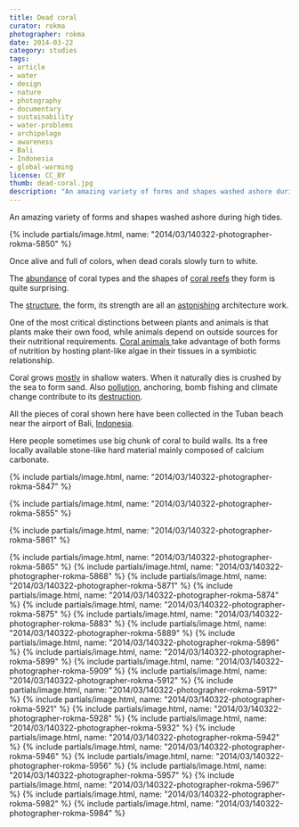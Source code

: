 ```yaml
---
title: Dead coral
curator: rokma
photographer: rokma
date: 2014-03-22
category: studies
tags:
- article
- water
- design
- nature
- photography
- documentary
- sustainability
- water-problems
- archipelago
- awareness
- Bali
- Indonesia
- global-warming
license: CC_BY
thumb: dead-coral.jpg
description: "An amazing variety of forms and shapes washed ashore during high tides. Once alive and full of colours, when dead corals slowly turn to white."
---
```



An amazing variety of forms and shapes washed ashore during high tides.

{% include partials/image.html, name: "2014/03/140322-photographer-rokma-5850" %}

Once alive and full of colors, when dead corals slowly turn to white.


The <a title="read about the coral triangle" href="http://en.wikipedia.org/wiki/Coral_Triangle"  >abundance</a> of coral types and the shapes of <a title="more infos on coral reef" href="http://en.wikipedia.org/wiki/Coral_reef"  >coral reefs</a> they form is quite surprising.

The <a title="The Structure and Distribution of Cora Reefs" href="http://en.wikipedia.org/wiki/The_Structure_and_Distribution_of_Coral_Reefs"  >structure</a>, the form, its strength are all an <a title="watch a movie about Raja Ampat, Indonesia - Scuba diving in paradise" href="http://youtu.be/dMldSFwXTfU"  >astonishing</a> architecture work.

One of the most critical distinctions between plants and animals is that plants make their own food, while animals depend on outside sources for their nutritional requirements. <a title="watch a movie about Coral Reef Adventure" href="http://youtu.be/jQj5pg0x2VU"  >Coral animals </a>take advantage of both forms of nutrition by hosting plant-like algae in their tissues in a symbiotic relationship.

Coral grows <a title="read more on Deep water corals" href="http://en.wikipedia.org/wiki/Deep-water_coral"  >mostly</a> in shallow waters. When it naturally dies is crushed by the sea to form sand. Also <a title="read about coral bleaching" href="http://en.wikipedia.org/wiki/Coral_bleaching"  >pollution</a>, anchoring, bomb fishing and climate change contribute to its <a title="Aquaculture is showing promise as a potentially effective tool for restoring coral reefs" href="http://en.wikipedia.org/wiki/Coral_aquaculture"  >destruction</a>.

All the pieces of coral shown here have been collected in the Tuban beach near the airport of Bali, <a title="read more on Southeast Asian coral reefs" href="http://en.wikipedia.org/wiki/Southeast_Asian_coral_reefs"  >Indonesia</a>.

Here people sometimes use big chunk of coral to build walls. Its a free locally available stone-like hard material mainly composed of calcium carbonate.

{% include partials/image.html, name: "2014/03/140322-photographer-rokma-5847" %}

{% include partials/image.html, name: "2014/03/140322-photographer-rokma-5855" %}

{% include partials/image.html, name: "2014/03/140322-photographer-rokma-5861" %}

{% include partials/image.html, name: "2014/03/140322-photographer-rokma-5865" %}
{% include partials/image.html, name: "2014/03/140322-photographer-rokma-5868" %}
{% include partials/image.html, name: "2014/03/140322-photographer-rokma-5871" %}
{% include partials/image.html, name: "2014/03/140322-photographer-rokma-5874" %}
{% include partials/image.html, name: "2014/03/140322-photographer-rokma-5875" %}
{% include partials/image.html, name: "2014/03/140322-photographer-rokma-5883" %}
{% include partials/image.html, name: "2014/03/140322-photographer-rokma-5889" %}
{% include partials/image.html, name: "2014/03/140322-photographer-rokma-5896" %}
{% include partials/image.html, name: "2014/03/140322-photographer-rokma-5899" %}
{% include partials/image.html, name: "2014/03/140322-photographer-rokma-5909" %}
{% include partials/image.html, name: "2014/03/140322-photographer-rokma-5912" %}
{% include partials/image.html, name: "2014/03/140322-photographer-rokma-5917" %}
{% include partials/image.html, name: "2014/03/140322-photographer-rokma-5921" %}
{% include partials/image.html, name: "2014/03/140322-photographer-rokma-5928" %}
{% include partials/image.html, name: "2014/03/140322-photographer-rokma-5932" %}
{% include partials/image.html, name: "2014/03/140322-photographer-rokma-5942" %}
{% include partials/image.html, name: "2014/03/140322-photographer-rokma-5946" %}
{% include partials/image.html, name: "2014/03/140322-photographer-rokma-5956" %}
{% include partials/image.html, name: "2014/03/140322-photographer-rokma-5957" %}
{% include partials/image.html, name: "2014/03/140322-photographer-rokma-5967" %}
{% include partials/image.html, name: "2014/03/140322-photographer-rokma-5982" %}
{% include partials/image.html, name: "2014/03/140322-photographer-rokma-5984" %}

